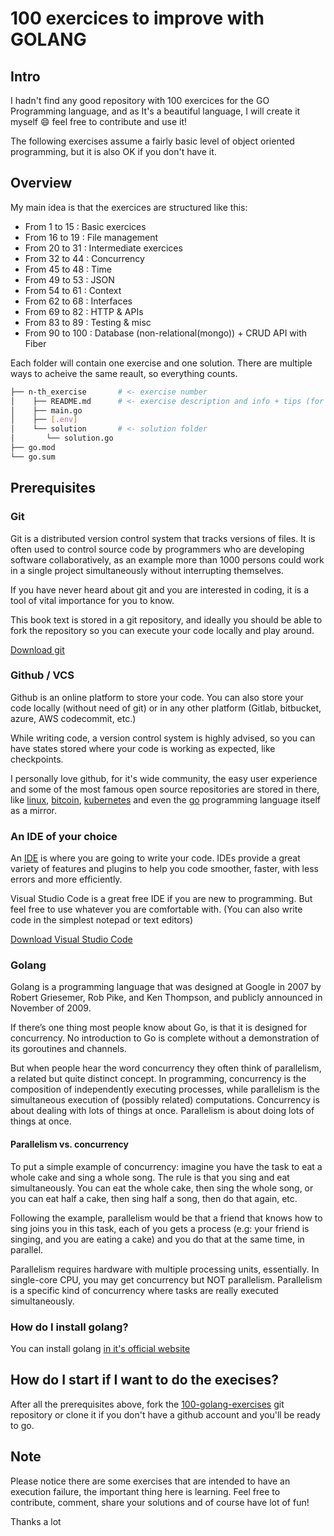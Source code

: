 # 100 exercices to improve with GOLANG

## Intro

I hadn't find any good repository with 100 exercices for the GO Programming language, and as It's a beautiful language, I will create it myself :smile: feel free to contribute and use it!

The following exercises assume a fairly basic level of object oriented programming, but it is also OK if you don't have it.

## Overview

My main idea is that the exercices are structured like this:

- From 1 to 15   : Basic exercices
- From 16 to 19  : File management
- From 20 to 31  : Intermediate exercices
- From 32 to 44  : Concurrency
- From 45 to 48  : Time
- From 49 to 53  : JSON
- From 54 to 61  : Context
- From 62 to 68  : Interfaces
- From 69 to 82  : HTTP & APIs
- From 83 to 89  : Testing & misc
- From 90 to 100 : Database (non-relational(mongo)) + CRUD API with Fiber

Each folder will contain one exercise and one solution. There are multiple ways to acheive the same reault, so everything counts.

```bash
├── n-th_exercise       # <- exercise number
│    ├── README.md      # <- exercise description and info + tips (for the book!)
│    ├── main.go
│    ├── [.env]
│    └── solution       # <- solution folder
│       └── solution.go
├── go.mod
└── go.sum
```

## Prerequisites

### Git

Git is a distributed version control system that tracks versions of files.
It is often used to control source code by programmers who are developing software collaboratively, as an example more than 1000 persons could work in a single project simultaneously without interrupting themselves.

If you have never heard about git and you are interested in coding, it is a tool of vital importance for you to know.

This book text is stored in a git repository, and ideally you should be able to fork the repository so you can execute your code locally and play around.

[Download git](https://git-scm.com/downloads)

### Github / VCS

Github is an online platform to store your code. You can also store your code locally (without need of git) or in any other platform (Gitlab, bitbucket, azure, AWS codecommit, etc.)

While writing code, a version control system is highly advised, so you can have states stored where your code is working as expected, like checkpoints.

I personally love github, for it's wide community, the easy user experience and some of the most famous open source repositories are stored in there, like [linux](https://github.com/torvalds/linux), [bitcoin](https://github.com/bitcoin/bitcoin), [kubernetes](https://github.com/kubernetes/kubernetes) and even the [go](https://github.com/golang/go) programming language itself as a mirror.

### An IDE of your choice

An [IDE](https://en.wikipedia.org/wiki/Integrated_development_environment) is where you are going to write your code.
IDEs provide a great variety of features and plugins to help you code smoother, faster, with less errors and more efficiently.

Visual Studio Code is a great free IDE if you are new to programming. But feel free to use whatever you are comfortable with. (You can also write code in the simplest notepad or text editors)

[Download Visual Studio Code](https://code.visualstudio.com/)

### Golang

Golang is a programming language that was designed at Google in 2007 by Robert Griesemer, Rob Pike, and Ken Thompson, and publicly announced in November of 2009.

If there’s one thing most people know about Go, is that it is designed for concurrency. No introduction to Go is complete without a demonstration of its goroutines and channels.

But when people hear the word concurrency they often think of parallelism, a related but quite distinct concept. In programming, concurrency is the composition of independently executing processes, while parallelism is the simultaneous execution of (possibly related) computations. Concurrency is about dealing with lots of things at once. Parallelism is about doing lots of things at once.

#### Parallelism vs. concurrency

To put a simple example of concurrency: imagine you have the task to eat a whole cake and sing a whole song.
The rule is that you sing and eat simultaneously. You can eat the whole cake, then sing the whole song, or you can eat half a cake, then sing half a song, then do that again, etc.

Following the example, parallelism would be that a friend that knows how to sing joins you in this task, each of you gets a process (e.g: your friend is singing, and you are eating a cake) and you do that at the same time, in parallel.

Parallelism requires hardware with multiple processing units, essentially. In single-core CPU, you may get concurrency but NOT parallelism. Parallelism is a specific kind of concurrency where tasks are really executed simultaneously.

### How do I install golang?

You can install golang [in it's official website](https://go.dev/doc/install)

## How do I start if I want to do the execises?

After all the prerequisites above, fork the [100-golang-exercises](https://github.com/blueprismo/100-golang-exercices/fork) git repository or clone it if you don't have a github account and you'll be ready to go.

## Note

Please notice there are some exercises that are intended to have an execution failure, the important thing here is learning.
Feel free to contribute, comment, share your solutions and of course have lot of fun!

Thanks a lot
